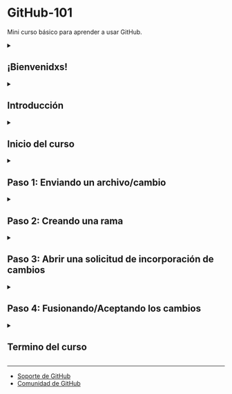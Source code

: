 <!-- 
  <<< Author notes: Header of the course >>> 
  Include a 1280×640 image, course title in sentence case, and a concise description in emphasis.
  In your repository settings: enable template repository, add your 1280×640 social image, auto delete head branches.
  Add your open source license, GitHub uses Creative Commons Attribution 4.0 International.
-->
# GitHub-101
Mini curso básico para aprender a usar GitHub.

<!-- 
  <<< Author notes: Start of the course >>> 
-->

<details id=0>
<summary><h2>¡Bienvenidxs!</h2></summary>

Estamos encantados de darles la bienvenida a este emocionante curso, donde aprenderán los fundamentos de GitHub y cómo aprovechar al máximo esta increíble plataforma de desarrollo colaborativo. GitHub se ha convertido en la herramienta de elección por millones de desarrolladores en todo el mundo, y este curso les brindará las habilidades necesarias para comenzar a utilizarlo de manera efectiva.

Durante este curso, exploraremos los conceptos básicos de GitHub, incluyendo cómo configurar su cuenta, crear y clonar repositorios, realizar cambios, colaborar con otros desarrolladores y mucho más. También les proporcionaremos consejos y buenas prácticas para garantizar una gestión eficiente de su flujo de trabajo.

Nuestro objetivo es ayudarles a familiarizarse con GitHub y demostrarles cómo puede mejorar su productividad, facilitar la colaboración en equipo y llevar su desarrollo de software al siguiente nivel. No importa si son principiantes en el mundo de la programación o si ya tienen experiencia con control de versiones, este curso está diseñado para adaptarse a todos los niveles de conocimiento.

Recuerden que el aprendizaje es un proceso continuo, y GitHub es una herramienta en constante evolución. Así que, estén abiertos a explorar, hacer preguntas y compartir ideas. Juntos, crearemos un entorno de aprendizaje enriquecedor y estimulante.

Estamos emocionados de acompañarles en esta aventura y esperamos que aprovechen al máximo este curso. 

¡Buena suerte y feliz codificación!

El equipo de GitHub 101

</details>

<!-- 
  <<< Author notes: Introduction >>> 
-->

<details id=1>
<summary><h2>Introducción</h2></summary>

**¿Qué es GitHub?**
<br>
GitHub es un servicio basado en la nube que aloja un sistema de control de versiones [(VCS)](https://es.wikipedia.org/wiki/VCS_(desambiguaci%C3%B3n)) llamado [Git](https://docs.github.com/es/get-started/using-git/about-git), en otras palabras es una plataforma de colaboración que utiliza Git para el control de versiones, es decir, se utiliza para compartir y contribuir al software de [código abierto](https://docs.github.com/es/get-started/quickstart/github-glossary#c%C3%B3digo-abierto).
<br>

📺 Vídeo: [¿Qué es GitHub?](https://youtu.be/DinilgacaWs)

**¿Qué es un repositorio?**
<br>
Un [repositorio](https://docs.github.com/es/get-started/quickstart/github-glossary#repository) es un proyecto que contiene todos los archivos del mismo, tales como imagenes, carpetas, entre otros tipos de archivos. Así como el historial de revisiones de cada uno de ellos. Aqui puedes debatir y administrar el trabajo de tu proyecto dentro.
<br>

📺 Video: [¿Qué es un repositorio?](https://youtu.be/6NOwXGqHUds)

**¿Qué es una rama?**
<br>
En GitHub, una [rama (branch en inglés)](https://docs.github.com/es/get-started/quickstart/github-glossary#branch) es una versión paralela de un repositorio que permite a los desarrolladores trabajar en distintos aspectos de un proyecto de forma aislada. Cuando se crea una rama, se copian todos los archivos y el historial de cambios del repositorio principal, y a partir de ahí se pueden realizar modificaciones sin afectar la rama principal (también conocida como rama "master" o `main`).

Las ramas son útiles para varios propósitos, como desarrollar nuevas características, solucionar problemas, experimentar con cambios importantes o colaborar con otros desarrolladores. Cada rama puede tener su propio conjunto de cambios y contribuciones independientes del resto del proyecto. Esto permite un flujo de trabajo colaborativo y paralelo, ya que cada desarrollador puede trabajar en su propia rama sin interferir con el trabajo de los demás.
<br>

📺 Vídeo: [¿Qué son las ramas?](https://youtu.be/LL47l59Ld5I)

**¿Qué es un commit?**: 
<br>
Una [commit](https://docs.github.com/es/get-started/quickstart/github-glossary#confirmaci%C3%B3n) es un conjunto de cambios en los archivos y carpetas del proyecto.
<br>

📺 Vídeo: [¿Qué es un commit?](https://youtu.be/j9zAL52wuLg)

**¿Qué es una solicitud de extracción (pull request)?**
<br>
Un [pull request](https://docs.github.com/es/get-started/quickstart/github-glossary#pull) es una petición para integrar nuestras propuestas o cambios de código a un proyecto. 

Un pull request es una petición que el propietario de un fork de un repositorio hace al propietario del repositorio original para que este último incorpore los commits que están en el fork. Estos muestran los cambios en su rama a otras personas y les permite aceptar, rechazar o sugerir cambios adicionales a su rama. 
<br>

📺 Vídeo: [¿Qué es y cómo hacer un Pull Request?](https://youtu.be/Zqft6yNRuNs)

**¿Qué es un merge?**: 
Un [merge](https://docs.github.com/es/get-started/quickstart/github-glossary#merge) o fusión en español se refiere al proceso de combinar cambios de una rama (branch) a otra en un repositorio. 

El "merge" combina los cambios de una rama con otra mediante la creación de un nuevo commit que refleje esos cambios en la rama de destino. GitHub utiliza un algoritmo de fusión llamado "merge commit" para combinar las diferencias entre las dos ramas. Este "merge commit" registra el historial de cambios y permite mantener un registro de los cambios realizados en cada rama.
<br>

📺 Vídeo: [¿Cómo hacer un merge?](https://youtu.be/vu4Rv1SmzwM)

**¿Qué es un archivo README?**
<br>
Un archivo [README](https://docs.github.com/es/get-started/quickstart/github-glossary#archivo-l%C3%A9ame) en GitHub es una práctica común en la mayoría de los repositorios de código. README es una abreviatura de "read me" que significa "léeme" en inglés. Este archivo tiene la extensión ".md", lo que indica que está escrito en formato [Markdown](https://docs.github.com/es/get-started/quickstart/github-glossary#markdown), un lenguaje de marcado ligero para formatear texto.

El README se utiliza para proporcionar información básica y relevante sobre el proyecto alojado en el repositorio de GitHub. Su objetivo es brindar a los visitantes y colaboradores una visión general del proyecto, instrucciones de instalación, documentación, ejemplos de uso y cualquier otra información que pueda ser útil.

El contenido de un archivo README puede variar según el proyecto, pero generalmente incluye los siguientes elementos:

- **Título y descripción**: Un breve resumen del proyecto que lo describe de manera concisa.
- **Requisitos**: Los requisitos previos necesarios para utilizar o contribuir al proyecto, como versiones de software o bibliotecas adicionales.
- **Instalación**: Instrucciones paso a paso sobre cómo instalar y configurar el proyecto.
- **Uso**: Cómo utilizar el proyecto, incluidos ejemplos de código o comandos.
- **Contribución**: Directrices para que otros contribuyan al proyecto, como pautas de estilo de código, estructura de directorios y procesos de solicitud de extracción.
- **Documentación adicional**: Enlaces a documentación adicional, como guías detalladas, tutoriales o ejemplos.
- **Licencia**: Información sobre la licencia del proyecto y los derechos de autor.

**¿Qué es un perfil README?**
<br>
Un perfil README es practicamente una introducción de quien eres, es decir, una mini biografia que se muestra en nuestro perfil de GitHub. Aquí podemos compartir información relevante hacia la comunidad en GitHub.com. Lo interesante es que el portal muestra susodicho archivo en la parte superior de nuestra página de perfil. Si quieres saber más u obtener mayor información, consulta "[Administrar el README de tu perfil](https://docs.github.com/es/enterprise-cloud@latest/account-and-profile/setting-up-and-managing-your-github-profile/customizing-your-profile/managing-your-profile-readme#about-your-profile-readme)".

📺 Vídeo: [CREA tu Github README Profile paso a paso](https://www.youtube.com/live/1eEnboVooiY?feature=share)

<br>

 ![vgglProfileREADME](/images/vgglProfileREADME.jpeg)

</details>

<!-- 
  <<< Author notes: Inicio >>> 
-->

<details id=2>
<summary><h2>Inicio del curso</h2></summary>

1. Hagamos clic en **Iniciar curso** (se recomienda abrir el enlace en una nueva pestaña)
<br><br />
[![Iniciar Curso](https://user-images.githubusercontent.com/1221423/218596841-0645fe1a-4aaf-4f51-9ab3-8aa2d3fdd487.svg)](https://github.com/new?template_owner=)
2. Una vez en la pestaña, sigamos las siguientes instrucciones para crear un nuevo repositorio.
    - El dueño de la cuenta o propietario de la misma, debe de indicar si usará su cuenta personal o una organización para alojar el repositorio.
    - Recomendamos crear un repositorio público; los repositorios privados [utilizarán minutos de GitHub Actions](https://docs.github.com/en/billing/managing-billing-for-github-actions/about-billing-for-github-actions ).
    - Asigne un nombre al repositorio que sea fácil de reconocer y recordar.
    <br>

    ![Crear un nuevo repositorio](/images/creando-nuevo-repositorio.jpg)

3. Después de crear susodicho, deberemos de esperar unos 20 segundos aproximadamente para poder actualizar la página y poder ver nuestro nuevo repositorio.

</details>

<!-- 
  <<< Author notes: Actividad - Paso 1 >>> 
-->

<details id=3>
<summary><h2>Paso 1: Enviando un archivo/cambio</h2></summary>

Una vez dentro del repositorio podemos observar que no contamos con ningún archivo, pero el portal nos brinda algunas recomendaciones tales como la de añadir(cargar) un archivo o crearlo. Así mismo nos señala que podemos crear/incluir un README, LICENSE o un .gitignore.
<br> 

 ![Incluyendo archivo README](/images/incluyendo-archivo-README.jpg)

Para este ejercicio daremos clic en la opción de README, mismo que nos redirigirá a la vista que nos mostrará que se creo el archivo con el mismo nombre en formato .md en nuestra rama `main`
<br>

  ![Creando nuestro archivo README](/images/creando-nuestro-archivo-README.jpg)

Aquí podemos añadir la información que deseemos, tal y como se mencionó con anterioridad, cabe destacar que si no gustan editarlo de momento lo podemos hacer más adelante. Por ahora demos clic en el botón azul `Commit changes`, situado en el lado superior derecho. Al hacerlo se desplegará una ventana que solicitará que añadamos un título y una descripción, misma que es opcional. Cuando hayamos escrito susodichos demos clic en el boton correspondiente.

  ![Subir cambios](/images/commit-changes.jpg)
   
¡Listo!, con esto habremos realizado nuestro primer commit, el cual se puede interpretar como si hubiéramos creado un archivo nuevo y almacenado en nuestro repositorio. 
    
  ![README completo](/images/README-completo.jpg)  

Continuemos con el siguiente paso.
<br>

**Nota**: si creó un repositorio seleccionando el checkbox de "Añadir un archivo README" (Add a README file), el paso anterior no se realizaria puesto que el archivo README ya estaría en nuestro proyecto, por ende vayamos al paso número dos.

<br>

 ![Add a README](/images/addA-README.jpeg)

</details>

<!-- 
  <<< Author notes: Actividad - Paso 2 >>> 
-->

<details id=4>
<summary><h2>Paso 2: Creando una rama</h2></summary>

La creación de una rama nos permite editar los proyecto sin cambiar la rama `main` (principal).

1. En la página donde nos quedamos previamente veremos del lado izquierdo y debajo del nombre de nuestro repositorio, la pestaña **< > Código (Code)**, ademas de las otras opciones de menú de encabezado.

2. Esta nos mostrará un menú desplegable, la cual al hacer clic solo contendrá la rama `main`
<br>

   ![menu-desplegable-rama-principal](/images/menu-desplegable-rama-principal.jpg)
  
3. En el campo de texto nos indicá que podemos buscar o crear una rama, aquí ingresemos un nombre para realizar la segunda opción, llamemos a nuestra rama: `dev`. Al hacer esto, de manera automatica, cambiará el contenido y aparecerá la opción de crear la rama con el nombre `dev` proveniente de `main`.
<br>

   ![rama-dev](/images/rama-dev.jpg)

4. Hacemos clic en susodicha alternativa **Create branch: dev** from main  (**Crear rama: dev** de main) para concebir la rama.
  
5. La rama cambiará automáticamente a la que se acaba de crear. El menú desplegable de la rama `main` reflejará su nueva opción o rama y mostrará por ende el nombre de la misma, que en nuestro caso nombramos: `dev`.
<br>

  ![rama-creada](/images/rama-creada.jpg)

¡Listo! - Has creado una rama :tada:

</details>

<!-- 
  <<< Author notes: Actividad - Paso 3 >>> 
-->

<details id=5>
<summary><h2>Paso 3: Abrir una solicitud de incorporación de cambios</h2></summary>

Para este paso lo primero que deberemos de realizar será el crear/agregar un nuevo archivo, debido a que nos encontramos en la nueva rama que acabamos de generar, por ello sigamos los siguientes pasos:

1. En la pestaña **< > Código (Code)**, en el menú de encabezado de nuestro repositorio, asegúremonos de encontrarnos situados en la rama, la cual en este ejemplo nombramos: `dev`.

2. Acto seguido elijamos el menú desplegable "Add file (Agregar archivo)" y seleccionemos (demos clic) en la opción "Create new file (Crear nuevo archivo)".
<br>

 ![crear-nuevo-archivo](/images/crear-nuevo-archivo.jpg)

 3. En la nueva vista, aparecerá un campo vacío con una leyenda en sombreado "Name your file...", el cual nos indica que le brindemos un nombre, llamemoslo `LICENSE.md`.

**Nota**: `.md` es una extensión de archivo que crea un archivo [Markdown](https://docs.github.com/es/get-started/quickstart/github-glossary#markdown). Para obtener mayor información sobre Markdown visite [Sintaxis básica de escritura y formato](https://docs.github.com/en/get-started/writing-on-github/getting-started-with-writing-and-formatting-on-github/basic-writing-and-formatting-syntax) en la documentación de GitHub o realizando el curso de habilidades [Comunicación mediante Markdown](https://github.com/skills/communicate-using-markdown).

4. A continuación y de forma "mágica" se mostrará la leyenda "Choose a license template", misma que podemos seleccionar o, en el área Editar, podemos pegar el siguiente contenido:
<br>

 ![licencia-plantilla](/images/licencia-plantilla.jpg)

```
  Derechos de autor.

  Por la presente se otorga permiso, sin cargo, a cualquier persona que obtenga una copia de este software y los archivos de documentación asociados (el "Software"), para operar con el Software sin restricciones, incluidos, entre otros, los derechos de uso, copia, modificación, fusión , publicar, distribuir, otorgar sublicencias y/o vender copias del Software, y permitir que las personas a las que se les proporcione el Software lo hagan, sujeto a las siguientes condiciones:

  El aviso de derechos de autor anterior y este aviso de permiso se incluirán en todas las copias o partes sustanciales del Software.

  EL SOFTWARE SE PROPORCIONA "TAL CUAL", SIN GARANTÍA DE NINGÚN TIPO, EXPRESA O IMPLÍCITA, INCLUYENDO, ENTRE OTRAS, LAS GARANTÍAS DE COMERCIABILIDAD, IDONEIDAD PARA UN FIN DETERMINADO Y NO VIOLACIÓN. EN NINGÚN CASO LOS AUTORES O LOS TITULARES DE LOS DERECHOS DE AUTOR SERÁN RESPONSABLES DE CUALQUIER RECLAMACIÓN, DAÑOS U OTRA RESPONSABILIDAD, YA SEA EN UNA ACCIÓN DE CONTRATO, AGRAVIO O DE CUALQUIER OTRO TIPO, QUE SURJA DE, FUERA DE O EN RELACIÓN CON EL SOFTWARE O EL USO U OTROS TRATOS EN EL SOFTWARE.
```
<br>

 ![licencia-texto](/images/licencia-texto.jpg)

 5. Posteriormente hagamos clic en el botón **Commit changes** para que al igual que en el paso anterior donde creamos el archivo `README`nos aparezca una ventana emergente que nos solicite ingresar un breve mensaje de confirmación que describa los cambios que realizamos. Recordemos que este mensaje ayuda a otros a saber qué estamos añadiendo en nuestro commit. Como nos podemos dar cuenta, GitHub ofrece un mensaje predeterminado simple, pero en esta ocasión vamos a cambiarlo un poco para practicar. 
 <br>

 Primero, en el título escribamos: "Se añade archivo LICENSE.md". En la descripción extendida ingresemos: Se crea archivo de Licencia en formato markdown que expresa los derechos de autor.
 
6. Por último confirmemos los cambios dando clic en **Commit changes**
<br>

  ![licencia-commit](/images/licencia-commit.jpg)

¡Excelente! - Ya estas dominando el realizar commits, ¿sencillo no?

Ahora que se realizó un cambio en el proyecto y se añadio, es hora de compartir el cambio propuesto a través de una solicitud de extracción o como se conoce normalmente: PR (Pull Request), el cúal se definió en la Introducción.

### Actividad: Generando nuestro primer Pull Request :keyboard:

Una vez realizado lo anterior, es probable que hayan notado un pequeño mensaje que muestra el envío reciente a la rama y proporciona un botón que dice **Contribute (Contribuir)**. Al desplegarlo, podremos observar dos opciones: **Compare (Comparar)** y **Open pull request (Abrirl solicitud de extracción)**.

![Comparar y abrir Pull Request](/images/comparar-y-abrir-pull-request.jpg)

Para realizar el PR hagamos clic en **Open pull request**, al realizar esto se nos mostrará una vista como la siguiente:

![Abriendo Pull Request](/images/abriendo-pull-request.jpg)

Si nos encontramos en esta pantalla, vayamos directamente al paso número 6. Caso contrario que no hayamos dado clic en susodicha opción, deberemos de realizar los siguientes pasos:

1. Dar clic en la pestaña **Pull requests** en el menú de encabezado del repositorio.

![Pestaña Pull Request](/images/pestaña-pul-request.jpg)

2. Dar clic en **New pull request (Nueva solicitud de extracción)**.

![Nuevo Pull Request](/images/nuevo-pull-request.jpg)

3. En la nueva pantalla se mostrarán dos menús desplegables:  **base:main** y **compare:main**, asegúresemos de que la primera, la base seleccionada siempre sea **main**, porque es la "rama principal y original".

![Comparación de ramas](/images/comparacion-de-ramas.jpg)

4. Del segundo menú desplegable **compare:**, seleccionemos nuestra rama `dev`.

![Comparación rama Dev](/images/comparacion-rama-dev.jpg)

5. Demos clic en el botón situado a la derecha **Create pull request**.
6. Aquí deberemos de añadir un título para la solicitud de envio, aunque si nos percatamos, de forma predeterminada, el título será automáticamente el nombre del commit previamente ingresado. 
7. El siguiente campo lo ayuda a proporcionar una descripción de los cambios que realizó. 
<br>

![Enviando mi primer PR ](/images/enviando-mi-primer-pr.jpg)

8. Por último hagamos clic en **Create pull request**. Posteriormente seremos redirigidos automáticamente a la nueva solicitud de extracción.

![PR en proceso ](/images/pr-en-proceso.jpg)

¡Listo!, Con esto habremos realizado nuestro primer Pull Request, vayamos al siguiente y último paso. :tada:

</details>

<!-- 
  <<< Author notes: Actividad - Paso 4 >>> 
-->

<details id=6>
<summary><h2>Paso 4: Fusionando/Aceptando los cambios</h2></summary>

En este paso terminaremos lo que se ha realizado con anterioridad, es decir, realizaremos la fusión de los archivos o cambios que se mandaron en el pull request mediente un merge.
### Actividad: fusionar la solicitud de cambios :keyboard: 

1. En la pantalla actual hagamos clic en el botón **Merge pull request**.

![Merge pull request](/images/merge-pull-request.jpg)

2. Acto seguido, en el mini desplegable que aparecerá, demos clic en **Confirm merge** (cabe destacar que podemos editar tanto el título como la descripción, pero para este ejemplo dejemoslo tal y como se muestra).

![Confirm merge](/images/confirm-merge.jpg)

3. Una vez que la rama se haya fusionado, ya no la necesitaremos, para eliminarla, hagamos clic en **Delete branch**.

![Delete branch](/images/delete-branch.jpg)

**Nota**: si eliminamos la rama, podemos restaurarla con la opción que nos aparecerá:

![restaurar rama](/images/restaurar-rama.jpg)

¡Listo! - Hemos fusionado correctamente nuestros cambios de la rama `dev`a `main` :tada:

</details>

<!-- 
  <<< Author notes: Conclusión >>> 
-->

<details id=7>
<summary><h2>Termino del curso</h2></summary>

¡Felicidades!, ha completado este mini curso y ha obtenido los conocimientos básicos que todo desarrollador debe de saber.

Durante el curso, pudo adquirir un sólido conocimiento de los conceptos fundamentales de GitHub y aprender a utilizar de manera efectiva esta plataforma de control de versiones. A continuación un resumen de sus logros:

- Aprendiste sobre GitHub, repositorios, ramas, commits y solicitudes de incorporación de cambios.
- Creó una rama, realizo un commit y se genero una solicitud de incorporación de archivos.
- Se logró mezclar con exito la solicitud de cambios.
- ¡Hiciste tu primera contribución! 🎉

## Siguientes pasos
Si deseas crear tu perfil README, te recomendamos el artículo [Cómo configurar un perfil de GitHub](https://vicenteguzman.com/vcs/2023-06-01-configurando-nuestro-github-profile-readme/).

Consulte los siguientes recursos para obtener más información o participar:

- ¿Eres estudiante? De ser así echale un vistazo al [Paquete de Desarrollador para Estudiantes](https://education.github.com/pack).
- ¿Vives en México o Colombia? Aplica al programa [GitHub Octerships](https://education.github.com/students/octernships), mismo que conecta a estudiantes con empresas para obtener experiencia profesional pagada.
- Únete al Meetup oficial de GitHub para Latinoamerica - [GitHub ¡Presente!: En Español](https://www.meetup.com/es-ES/githublatam/)
- Sigue la cuenta de GitHub CDMX en Instagram - [githubcdmx](https://www.instagram.com/githubcdmx/)

Por último, nos encantaría escuchar lo que piensa de este curso, los invitamos a que nos dejen sus comentarios y si cumplió con sus expectactivas nos regalen una estrella :sparkles: o su recomendación con sus amigos.

</details>

<!--
  <<< Author notes: Footer >>>
-->

---

- [Soporte de GitHub](https://support.github.com/)
- [Comunidad de GitHub](https://github.com/orgs/community/discussions)

